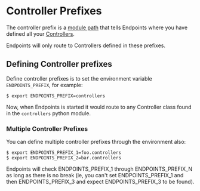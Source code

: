 # Controller Prefixes

The controller prefix is a [module path](https://docs.python.org/3/tutorial/modules.html#the-module-search-path) that tells Endpoints where you have defined all your [Controllers](CONTROLLERS.md).

Endpoints will only route to Controllers defined in these prefixes.

## Defining Controller prefixes

Define controller prefixes is to set the environment variable `ENDPOINTS_PREFIX`, for example:

	$ export ENDPOINTS_PREFIX=controllers

Now, when Endpoints is started it would route to any Controller class found in the `controllers` python module.

### Multiple Controller Prefixes

You can define multiple controller prefixes through the environment also:

	$ export ENDPOINTS_PREFIX_1=foo.controllers
	$ export ENDPOINTS_PREFIX_2=bar.controllers

Endpoints will check ENDPOINTS_PREFIX_1 through ENDPOINTS_PREFIX_N as long as there is no break (ie, you can't set ENDPOINTS_PREFIX_1 and then ENDPOINTS_PREFIX_3 and expect ENDPOINTS_PREFIX_3 to be found).